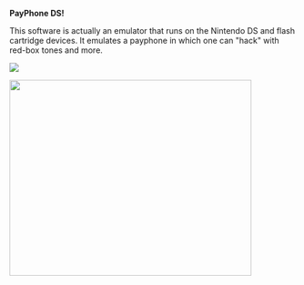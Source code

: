 **PayPhone DS!** 

This software is actually an emulator that runs on the Nintendo DS and flash cartridge devices. It emulates a payphone in which one can "hack" with red-box tones and more.

<img src='http://weaknetlabs.com/images/payphoneDS3.png' />

<a href='http://www.youtube.com/watch?feature=player_embedded&v=3ABVnm1babs' target='_blank'><img src='http://img.youtube.com/vi/3ABVnm1babs/0.jpg' width='425' height=344 /></a>